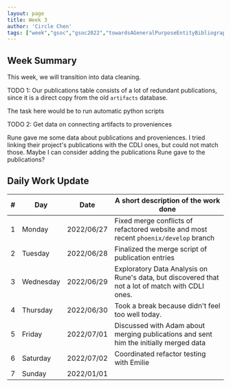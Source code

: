 ```yaml
---
layout: page
title: Week 3
author: 'Circle Chen'
tags: ["week","gsoc","gsoc2022","towardsAGeneralPurposeEntityBibliographyLinkingSystem","week#3","eval#1"]
---
```


## Week Summary

This week, we will transition into data cleaning.

TODO 1: Our publications table consists of a lot of redundant publications, since it is a direct copy from the old ``artifacts`` database.

The task here would be to run automatic python scripts 

TODO 2: Get data on connecting artifacts to proveniences

Rune gave me some data about publications and proveniences. I tried linking their project's publications with the CDLI ones, but could not match those.
Maybe I can consider adding the publications Rune gave to the publications?


## Daily Work Update

|\#|Day|Date|A short description of the work done|  
|---	|---	|---	|---	|  
|1   	| Monday 	|   2022/06/27	| Fixed merge conflicts of refactored website and most recent ``phoenix/develop`` branch |  
|2   	| Tuesday  	|   2022/06/28	| Finalized the merge script of publication entries	|  
|3   	| Wednesday |  2022/06/29 	| Exploratory Data Analysis on Rune's data, but discovered that not a lot of match with CDLI ones. |  
|4   	| Thursday  |   2022/06/30	| Took a break because didn't feel too well today. |  
|5   	| Friday  	|   2022/07/01	| Discussed with Adam about merging publications and sent him the initially merged data |  
|6   	| Saturday  |  2022/07/02	| Coordinated refactor testing with Emilie |  
|7   	| Sunday  	|   2022/01/01	|  |  
